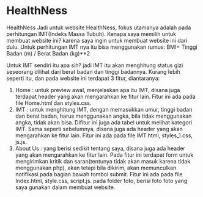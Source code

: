# HealthNess

HealthNess
Jadi untuk website HealthNess, fokus utamanya adalah pada perhitungan IMT(Indeks Massa Tubuh). Kenapa saya memilih untuk membuat website ini? karena saya ingin untuk membuat website ini dari dulu. Untuk perhitungan IMT nya itu bisa menggunakan rumus: BMI= Tinggi Badan (m) / Berat Badan (kg)**2

Untuk IMT sendiri itu apa sih? jadi IMT itu akan menghitung status gizi seseorang dilihat dari berat badan dan tinggi badannya. Kurang lebih seperti itu, dan pada website ini terdapat 3 fitur, diantaranya:

1. Home : untuk preview awal, menjelaskan apa itu IMT, disana juga terdapat header yang akan mengarahkan ke fitur lain. Fitur ini ada pada file Home.html dan styles.css.
2. IMT : untuk menghitung IMT, dengan memasukkan umur, tinggi badan dan berat badan, harus menggunakan angka, bila tidak menggunakan angka, tidak akan bisa. Difitur ini juga ada tabel untuk melihat kategori IMT. Sama seperti sebelumnya, disana juga ada header yang akan mengarahkan ke fitur lain. Fitur ini ada pada file IMT.html, styles_1.css, js.js.
3. About Us : yang berisi sedikit tentang saya, disana juga ada header yang akan mengarahkan ke fitur lain. Pada fitur ini terdapat form untuk mengirimkan kritik dan saran(tentunya tidak akan masuk karena tidak menggunakan php), akan tetapi bila dikirim, akan memunculkan notifikasi pada bagian bawah tombol submit. Fitur ini ada pada file Index.html, style.css, script.js.
pada folder foto, berisi foto foto yang saya gunakan dalam membuat website.
